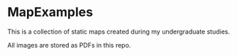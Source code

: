 # MapExamples
This is a collection of static maps created during my undergraduate studies.

All images are stored as PDFs in this repo.
